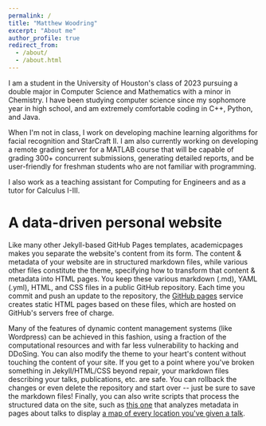 ```yaml
---
permalink: /
title: "Matthew Woodring"
excerpt: "About me"
author_profile: true
redirect_from: 
  - /about/
  - /about.html
---
```


I am a student in the University of Houston's class of 2023 pursuing a double major in Computer Science and Mathematics with a minor in Chemistry. I have been studying computer science since my sophomore year in high school, and am extremely comfortable coding in C++, Python, and Java. 

When I'm not in class, I work on developing machine learning algorithms for facial recognition and StarCraft II. I am also currently working on developing a remote grading server for a MATLAB course that will be capable of grading 300+ concurrent submissions, generating detailed reports, and be user-friendly for freshman students who are not familiar with programming.

I also work as a teaching assistant for Computing for Engineers and as a tutor for Calculus I-III.

A data-driven personal website
======
Like many other Jekyll-based GitHub Pages templates, academicpages makes you separate the website's content from its form. The content & metadata of your website are in structured markdown files, while various other files constitute the theme, specifying how to transform that content & metadata into HTML pages. You keep these various markdown (.md), YAML (.yml), HTML, and CSS files in a public GitHub repository. Each time you commit and push an update to the repository, the [GitHub pages](https://pages.github.com/) service creates static HTML pages based on these files, which are hosted on GitHub's servers free of charge.

Many of the features of dynamic content management systems (like Wordpress) can be achieved in this fashion, using a fraction of the computational resources and with far less vulnerability to hacking and DDoSing. You can also modify the theme to your heart's content without touching the content of your site. If you get to a point where you've broken something in Jekyll/HTML/CSS beyond repair, your markdown files describing your talks, publications, etc. are safe. You can rollback the changes or even delete the repository and start over -- just be sure to save the markdown files! Finally, you can also write scripts that process the structured data on the site, such as [this one](https://github.com/academicpages/academicpages.github.io/blob/master/talkmap.ipynb) that analyzes metadata in pages about talks to display [a map of every location you've given a talk](https://academicpages.github.io/talkmap.html).
